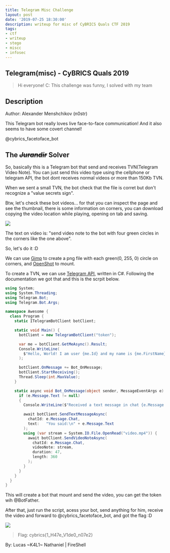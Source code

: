 ```yaml
---
title: Telegram Misc Challenge
layout: post 
date: '2019-07-25 18:30:00'
description: writeup for misc of CyBRICS Quals CTF 2019
tags:
- ctf
- writeup
- stego
- miscc
- infosec
---
```


## Telegram(misc) - CyBRICS Quals 2019

>Hi everyone! C:
>This challenge was funny, I solved with my team

## Description

Author: Alexander Menshchikov (n0str)

This Telegram bot really loves live face-to-face communication! And it also seems to have some covert channel!

@cybrics_facetoface_bot

## The ~~*Jurandir*~~ Solver

So, basically this is a Telegram bot that send and receives TVN(Telegram Video Note). You can just send this video type using the cellphone or telegram API, the bot dont receives normal videos or more than 150Kb TVN.

When we sent a small TVN, the bot check that the file is corret but don't recognize a "value secrets sign".

Btw, let's check these bot videos... for that you can inspect the page and see the thumbnail, there is some information on corners, you can download copying the video location while playing, opening on tab and saving.

![](https://i.imgur.com/xduj8XN.png)


The text on video is: "send video note to the bot with four green circles in the corners like the one above".

So, let's do it :D

We can use [Gimp](https://www.gimp.org/) to create a png file with each green(0, 255, 0) circle on corners, and [OpenShot](https://www.openshot.org/pt/) to mount.

To create a TVN, we can use [Telegram API](https://telegrambots.github.io/book/2/send-msg/video-video_note-msg.html), written in C#. Following the documentation we got that and this is the scrpit below.


```cs
using System;
using System.Threading;
using Telegram.Bot;
using Telegram.Bot.Args;

namespace Awesome {
  class Program {
    static ITelegramBotClient botClient;

    static void Main() {
      botClient = new TelegramBotClient("token");

      var me = botClient.GetMeAsync().Result;
      Console.WriteLine(
        $"Hello, World! I am user {me.Id} and my name is {me.FirstName}."
      );

      botClient.OnMessage += Bot_OnMessage;
      botClient.StartReceiving();
      Thread.Sleep(int.MaxValue);
    }

    static async void Bot_OnMessage(object sender, MessageEventArgs e) {
      if (e.Message.Text != null)
      {
        Console.WriteLine($"Received a text message in chat {e.Message.Chat.Id}.");

        await botClient.SendTextMessageAsync(
          chatId: e.Message.Chat,
          text:   "You said:\n" + e.Message.Text
        );
        using (var stream = System.IO.File.OpenRead("video.mp4")) {
          await botClient.SendVideoNoteAsync(
            chatId: e.Message.Chat,
            videoNote: stream,
            duration: 47,
            length: 360
          );
        }
      }
    }
  }
}
```

This will create a bot that mount and send the video, you can get the token wih @BotFather.

After that, just run the script, acess your bot, send anything for him, receive the video and forward to @cybrics_facetoface_bot, and got the flag :D

![](https://i.imgur.com/wBYXVDt.png)

>Flag: cybrics{1_H47e_V1de0_n07e2}


By: Lucas ~K4L1~ Nathaniel | FireShell
